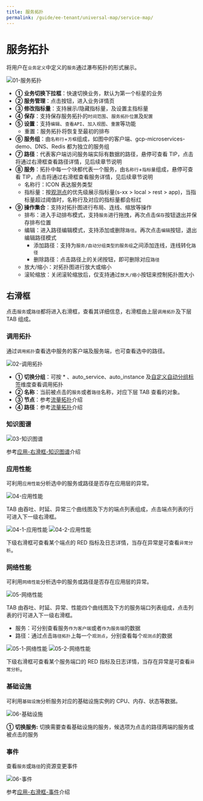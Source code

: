 ```yaml
---
title: 服务拓扑
permalink: /guide/ee-tenant/universal-map/service-map/
---
```


# 服务拓扑

将用户在`业务定义`中定义的`服务`通过瀑布拓扑的形式展示。

![01-服务拓扑](https://yunshan-guangzhou.oss-cn-beijing.aliyuncs.com/pub/pic/202405166645a9bb16811.png)

- **① 业务切换下拉框**：快速切换业务，默认为第一个标星的业务
- **② 服务管理**：点击按钮，进入业务详情页
- **③ 修改指标量**：支持展示/隐藏指标量，及设置主指标量
- **④ 保存**：支持保存服务拓扑的`时间范围`、`服务拓扑位置`及`配置`
- **⑤ 设置**：支持`编辑`、`查看API`、`加入视图`、`重置`等功能 
  - 重置：服务拓扑将恢复至最初的排布
- **⑥ 服务组**：由`名称行`+`方框`组成，如图中的客户端、gcp-microservices-demo、DNS、Redis 都为独立的服务组
- **⑦ 路径**：代表客户端访问服务端实际有数据的路径，悬停可查看 TIP，点击将通过右滑框查看路径详情，见后续章节说明
- **⑧ 服务**：拓扑中每一个块都代表一个服务，由`名称行`+`指标量`组成，悬停可查看 TIP，点击将通过右滑框查看服务详情，见后续章节说明
  - 名称行：ICON 表达服务类型
  - 指标量：按[观测点](../../../05-features/features/universal-map/auto-metrics)的优先级展示指标量(s-xx > local > rest > app)，当指标量超过阈值时，名称行及对应的指标量都会标红
- **⑨ 操作集合**：支持对拓扑图进行布局、连线、缩放等操作
  - 排布：进入手动排布模式，支持`服务`进行拖拽，再次点击`保存`按钮退出并保存排布位置
  - 编辑：进入路径编辑模式，支持添加或删除`路径`。再次点击`编辑`按钮，退出编辑路径模式
    - 添加路径：支持为`服务/自动分组类型的服务组`之间添加连线，连线转化`路径`
    - 删除路径：点击路径上的关闭按钮，即可删除对应`路径` 
  - 放大/缩小：对拓扑图进行放大或缩小
  - 滚轮缩放：关闭滚轮缩放后，仅支持通过`放大/缩小`按钮来控制拓扑图大小

## 右滑框

点击`服务`或`路径`都将进入右滑框，查看其详细信息，右滑框由上层`调用拓扑`及下层 TAB 组成。

### 调用拓扑

通过`调用拓扑`查看选中服务的客户端及服务端，也可查看选中的路径。

![02-调用拓扑](https://yunshan-guangzhou.oss-cn-beijing.aliyuncs.com/pub/pic/202405166645a9aa20975.png)

- **① 切换分组**：可按 * 、auto_service、auto_instance 及[自定义自动分组标签](../../../features/auto-tagging/custom-tags)维度查看调用拓扑
- **② 名称**：当前被点击的`服务`或者`路径`名称，对应下层 TAB 查看的对象。
- **③ 节点**：参考[流量拓扑](../dashboard/panel/topology/)介绍
- **④ 路径**：参考[流量拓扑](../dashboard/panel/topology/)介绍

### 知识图谱

![03-知识图谱](https://yunshan-guangzhou.oss-cn-beijing.aliyuncs.com/pub/pic/202310196530f3f435c6d.png)

参考[应用-右滑框-知识图谱](../application/right-sliding-box/)介绍

### 应用性能

可利用`应用性能`分析选中的服务或路径是否存在应用层的异常。

![04-应用性能](https://yunshan-guangzhou.oss-cn-beijing.aliyuncs.com/pub/pic/202310196530f3f6ac6b5.png)

TAB 由吞吐、时延、异常三个曲线图及下方的端点列表组成，点击端点列表的行可进入下一级右滑框。

![04-1-应用性能](https://yunshan-guangzhou.oss-cn-beijing.aliyuncs.com/pub/pic/202310196530f3f764e5d.png)
![04-2-应用性能](https://yunshan-guangzhou.oss-cn-beijing.aliyuncs.com/pub/pic/202310196530f3f799476.png)

下级右滑框可查看某个端点的 RED 指标及日志详情，当存在异常是可查看`异常分析`。


### 网络性能

可利用`网络性能`分析选中的服务或路径是否存在应用层的异常。

![05-网络性能](https://yunshan-guangzhou.oss-cn-beijing.aliyuncs.com/pub/pic/202310196530f3f9625df.png)

TAB 由吞吐、时延、异常、性能四个曲线图及下方的服务端口列表组成，点击列表的行可进入下一级右滑框。
- 服务：可分别查看服务`作为客户端`或者`作为服务端`的数据
- 路径：通过点击`路径拓扑`上每一个`观测点`，分别查看每个`观测点`的数据

![05-1-网络性能](https://yunshan-guangzhou.oss-cn-beijing.aliyuncs.com/pub/pic/202310196530f3f9c515d.png)
![05-2-网络性能](https://yunshan-guangzhou.oss-cn-beijing.aliyuncs.com/pub/pic/202310196530f3fd02700.png)

下级右滑框可查看某个服务端口的 RED 指标及日志详情，当存在异常是可查看`异常分析`。

### 基础设施

可利用`基础设施`分析服务对应的基础设施实例的 CPU、内存、状态等数据。

![06-基础设施](https://yunshan-guangzhou.oss-cn-beijing.aliyuncs.com/pub/pic/202405166645a9ae67608.png)

**① 切换服务:** 切换需要查看基础设施的服务，候选项为点击的路径两端的服务或被点击的服务

### 事件

查看`服务`或`路径`的资源变更事件

![06-事件](https://yunshan-guangzhou.oss-cn-beijing.aliyuncs.com/pub/pic/202310196530f3fcdb8b4.png)

参考[应用-右滑框-事件](../application/right-sliding-box/)介绍
